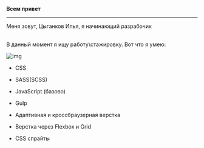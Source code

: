  <b>Всем привет</b>
___
Меня зовут, Цыганков Илья, я начинающий разрабочик

<br>
В данный момент я ищу работу\стажировку. Вот что я умею:

![img](https://github.com/iJustified/icons/blob/main/img/icons8-html-5.svg)
- CSS
- SASS(SCSS)
- JavaScript (базово)
- Gulp

- Адаптивная и кроссбраузерная верстка
- Верстка через Flexbox и Grid
- CSS спрайты
